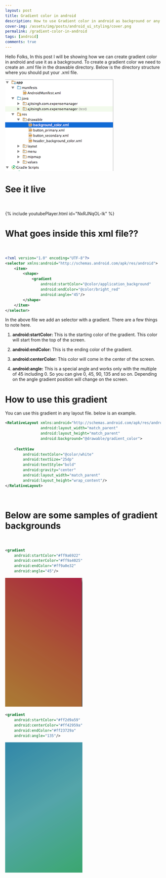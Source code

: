 ```yaml
---
layout: post
title: Gradient color in android
description: How to use Gradient color in android as background or any component's background. Its very simple task to create a gradient color.
cover-img: /assets/img/posts/android_ui_styling/cover.png
permalink: /gradient-color-in-android
tags: [android]
comments: true
---
```


Hello Folks, In this post I will be showing how we can create gradient color in android and use it as a background. To create a gradient color we need to create an .xml file in the drawable directory. Below is the directory structure where you should put your .xml file.

![Crepe](/assets/img/posts/android_gradient/android_gradient_1.png)

# See it live<br><br>

{% include youtubePlayer.html id="NxRJNqOL-lk" %}
<br>

# What goes inside this xml file??<br><br>

```xml
<?xml version="1.0" encoding="UTF-8"?>
<selector xmlns:android="http://schemas.android.com/apk/res/android">
    <item>
        <shape>
            <gradient
                android:startColor="@color/application_background"
                android:endColor="@color/bright_red"
                android:angle="45"/>
        </shape>
    </item>
</selector>
```

In the above file we add an selector with a gradient. There are a few things to note here.

1. **android:startColor:** This is the starting color of the gradient. This color will start from the top of the screen.

2. **android:endColor:** This is the ending color of the gradient.

3. **android:centerColor:** This color will come in the center of the screen.

4. **android:angle:** This is a special angle and works only with the multiple of 45 including 0. So you can give 0, 45, 90, 135 and so on. Depending on the angle gradient position will change on the screen.

# How to use this gradient

You can use this gradient in any layout file. below is an example.

```xml
<RelativeLayout xmlns:android="http://schemas.android.com/apk/res/android"
                android:layout_width="match_parent"
                android:layout_height="match_parent"
                android:background="@drawable/gradient_color">

    <TextView
        android:textColor="@color/white"
        android:textSize="25dp"
        android:textStyle="bold"
        android:gravity="center"
        android:layout_width="match_parent"
        android:layout_height="wrap_content"/>
</RelativeLayout>
```
<br>

# Below are some samples of gradient backgrounds<br><br>

```xml
<gradient
    android:startColor="#ff9a6922"
    android:centerColor="#ff9a4025"
    android:endColor="#ff9a0e32"
    android:angle="45"/>
```

![Crepe](/assets/img/posts/android_gradient/android_gradient_2.png)

```xml
<gradient
    android:startColor="#ff2d9a59"
    android:centerColor="#ff42959a"
    android:endColor="#ff23729a"
    android:angle="135"/>
```

![Crepe](/assets/img/posts/android_gradient/android_gradient_3.png)

